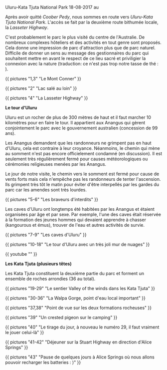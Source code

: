 Uluru-Kata Tjuta National Park
18-08-2017
au

Après avoir quitté *Coober Pedy*, nous sommes en route vers *Uluru-Kata Tjuta National Park*. L'accès se fait par la deuxième route bithumée locale, la *Lasseter Highway*.

C'est probablement le parc le plus visité du centre de l'Australie. De nombreux complexes hôteliers et des activités en tout genre sont proposés. Cela donne une impression de parc d'attraction plus que de parc naturel. Difficile de donner un sens au message des gestionnaires du parc qui souhaitent mettre en avant le respect de ce lieu sacré et priviligier la connexion avec la nature (traduction: ce n'est pas trop notre tasse de thé : ).

{{ pictures "1,3" "Le Mont Conner" }}

{{ pictures "2" "Lac salé au loin" }}

{{ pictures "4" "La Lasseter Highway" }}

**Le tour d'Uluru**

Uluru est un rocher de plus de 300 mètres de haut et il faut marcher 10 kilomètres pour en faire le tour. Il appartient aux Anangus qui gèrent conjointement le parc avec le gouvernement australien (concession de 99 ans).

Les Anangus demandent que les randonneurs ne grimpent pas en haut d'Uluru, cela est contraire à leur croyance. Néanmoins, le chemin qui mène au somment n'est pas encore officielement condamné (en discussion). Il est seulement très régulièrement fermé pour causes météorologiques ou cérémonies religieuses menées par les Anangus.

Le jour de notre visite, le chemin vers le somment est fermé pour cause de vents forts mais cela n'empêche pas les randonneurs de tenter l'ascension. Ils grimpent très tôt le matin pour éviter d'être interpellés par les gardes du parc car les amendes sont très lourdes.

{{ pictures "5-6" "Les braveurs d'interdits" }}

Les caves d'Uluru ont longtemps été habitées par les Anangus et étaient organisées par âge et par sexe. Par exemple, l'une des caves était réservée à la formation des jeunes hommes qui devaient apprendre à chasser (kangourous et émus), trouver de l'eau et autres activités de survie. 

{{ pictures "7-9" "Les caves d'Uluru" }}

{{ pictures "10-18" "Le tour d'Uluru avec un très joli mur de nuages" }}

<div class=="center">
  {{ youtube "" }}
</div>

**Les Kata Tjuta (plusieurs têtes)**

Les Kata Tjuta constituent la deuxième partie du parc et forment un ensemble de roches arrondies (36 au total).

{{ pictures "19-29" "Le sentier Valley of the winds dans les Kata Tjuta" }}

{{ pictures "30-36" "La Walpa Gorge, point d'eau local important" }}

{{ pictures "37,38" "Point de vue sur les deux formations rocheuses" }}

{{ pictures "39" "Un crested pigeon sur le camping" }}

{{ pictures "40" "Le tirage du jour, à nouveau le numéro 29, il faut vraiment le jouer celui-là" }}

{{ pictures "41-42" "Déjeuner sur la Stuart Highway en direction d'Alice Springs" }}

{{ pictures "43" "Pause de quelques jours à Alice Springs où nous allons pouvoir recharger les batteries : )" }}








